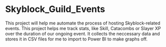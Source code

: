 # Skyblock_Guild_Events

This project will help me automate the process of hosting Skyblock-related events. This project helps me track stats, like Skill, Catacombs or Slayer XP over the duration of our ongoing event. It collects the neccessary data and stores it in CSV files for me to import to Power BI to make graphs off.
